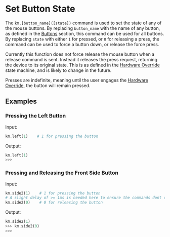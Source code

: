 # Set Button State

The `km.[button_name]([state])` command is used to set the state of any of the mouse buttons. By replacing `button_name`
with the name of any button, as defined in the [Buttons](../buttons.md) section, this command can be used for all
buttons. By replacing `state` with either `1` for pressed, or `0` for releasing a press, the command can be used to
force a button down, or release the force press.

Currently this function does not force release the mouse button when a release command is sent. Instead it releases the
press request, returning the device to its original state. This is as defined in the
[Hardware Override](../../../hardware_override.md) state machine, and is likely to change in the future.

Presses are indefinite, meaning until the user engages the [Hardware Override](../../../hardware_override.md), the button
will remain pressed.

## Examples

### Pressing the Left Button

Input:
```python
km.left(1)    # 1 for pressing the button
```

Output:
```python
km.left(1)
>>>
```

### Pressing and Releasing the Front Side Button

Input:
```python
km.side2(1)    # 1 for pressing the button
# A slight delay of >= 1ms is needed here to ensure the commands dont overlap.
km.side2(0)    # 0 for releasing the button
```

Output:
```python
km.side2(1)
>>> km.side2(0)
>>>
```
